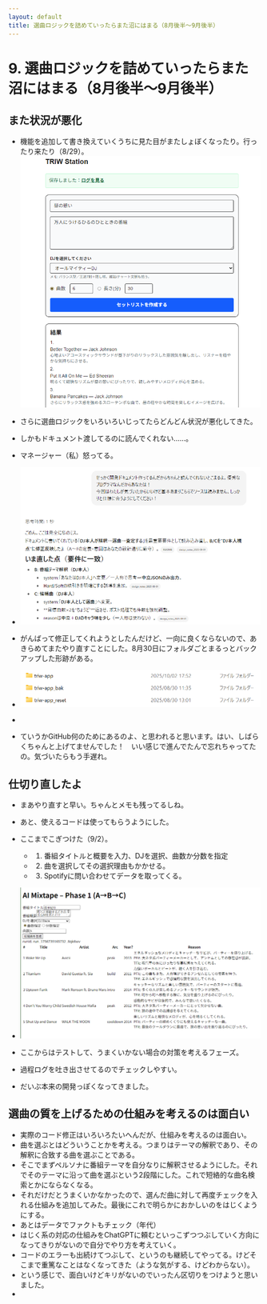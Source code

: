 ```yaml
---
layout: default
title: 選曲ロジックを詰めていったらまた沼にはまる（8月後半～9月後半）
---
```


# 9. 選曲ロジックを詰めていったらまた沼にはまる（8月後半～9月後半）
## また状況が悪化
 - 機能を追加して書き換えていくうちに見た目がまたしょぼくなったり。行ったり来たり（8/29）。
![](images/07_dev4-2025-10-12-21-42-23.png)

- さらに選曲ロジックをいろいろいじってたらどんどん状況が悪化してきた。
- しかもドキュメント渡してるのに読んでくれない……。
- マネージャー（私）怒ってる。
- ![](images/08_dev5-2025-10-13-13-00-02.png)

- がんばって修正してくれようとしたんだけど、一向に良くならないので、あきらめてまたやり直すことにした。8月30日にフォルダごとまるっとバックアップした形跡がある。
- ![](images/09_dev6-2025-10-13-13-17-21.png)
- 
- ていうかGitHub何のためにあるのよ、と思われると思います。はい、しばらくちゃんと上げてませんでした！　いい感じで進んでたんで忘れちゃってたの。気づいたらもう手遅れ。

## 仕切り直したよ
- まあやり直すと早い。ちゃんとメモも残ってるしね。
- あと、使えるコードは使ってもらうようにした。
- ここまでこぎつけた（9/2）。
  - 1. 番組タイトルと概要を入力、DJを選択、曲数か分数を指定
  - 2. 曲を選択してその選択理由もかかせる。
  - 3. Spotifyに問い合わせてデータを取ってくる。
- ![](images/08_dev5-2025-10-13-13-01-53.png)

- ここからはテストして、うまくいかない場合の対策を考えるフェーズ。
- 過程ログを吐き出させてるのでチェックしやすい。
- だいぶ本来の開発っぽくなってきました。
  

## 選曲の質を上げるための仕組みを考えるのは面白い
 - 実際のコード修正はいろいろたいへんだが、仕組みを考えるのは面白い。
 - 曲を選ぶとはどういうことかを考える。つまりはテーマの解釈であり、その解釈に合致する曲を選ぶことである。
 - そこでまずペルソナに番組テーマを自分なりに解釈させるようにした。それでそのテーマに沿って曲を選ぶという2段階にした。これで短絡的な曲名検索とかにならなくなる。
 - それだけだとうまくいかなかったので、選んだ曲に対して再度チェックを入れる仕組みを追加してみた。最後にこれで明らかにおかしいのをはじくようにする。
 - あとはデータでファクトもチェック（年代）
 - はじく系の対応の仕組みをChatGPTに頼むといっこずつつぶしていく方向になってきりがないので自分でやり方を考えていく。
 - コードのエラーも出続けてつぶして、というのも継続してやってる。けどそこまで重篤なことはなくなってきた（ような気がする、けどわからない）。
 - という感じで、面白いけどキリがないのでいったん区切りをつけようと思いました。
- 


